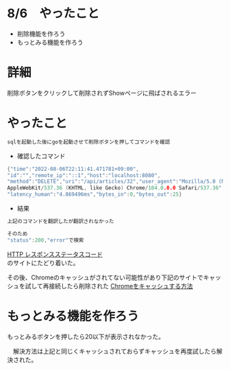 # 8/6　やったこと
- 削除機能を作ろう
- もっとみる機能を作ろう

# 詳細
削除ボタンをクリックして削除されずShowページに飛ばされるエラー

# やったこと
```go
sqlを起動した後にgoを起動させて削除ボタンを押してコマンドを確認
```

- 確認したコマンド
```go
{"time":"2022-08-06T22:11:41.471781+09:00",
"id":"","remote_ip":"::1","host":"localhost:8080",
"method":"DELETE","uri":"/api/articles/32","user_agent":"Mozilla/5.0 (Macintosh; Intel Mac OS X 10_15_7) 
AppleWebKit/537.36 (KHTML, like Gecko) Chrome/104.0.0.0 Safari/537.36","status":200,"error":"","latency":4869496,
"latency_human":"4.869496ms","bytes_in":0,"bytes_out":25}
```

- 結果
```go
上記のコマンドを翻訳したが翻訳されなかった

そのため
"status":200,"error"で検索
```
<a href="https://qiita.com/kazu_1247/items/6e5888e71064a7c2ef53"> HTTP レスポンスステータスコード</a><br>
のサイトにたどり着いた。

その後、Chromeのキャッシュがされてない可能性があり下記のサイトでキャッシュを試して再接続したら削除された
<a href="https://open-cage.com/clear-broeser-cache-for-mac/"> Chromeをキャッシュする方法</a><br>


#  もっとみる機能を作ろう
もっとみるボタンを押したら20以下が表示されなかった。

　解決方法は上記と同じくキャッシュされておらずキャッシュを再度試したら解決された。
